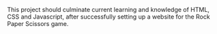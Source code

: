 This project should culminate current learning and knowledge of HTML, CSS and Javascript, after successfully setting up a website for the Rock Paper Scissors game.
